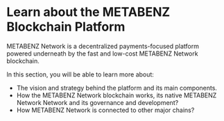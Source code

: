 # Learn about the METABENZ Blockchain Platform

METABENZ Network is a decentralized payments-focused platform powered underneath by the fast and low-cost METABENZ Network blockchain.

In this section, you will be able to learn more about:

* The vision and strategy behind the platform and its main components.
* How the METABENZ Network  blockchain works, its native METABENZ Network Network and its governance and development?
* How METABENZ Network is connected to other major chains?
